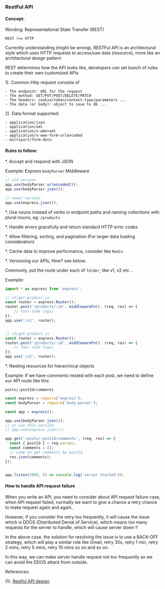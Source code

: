 ### RestFul API

#### Concept:

Wording: Representational State Transfer (REST)

`REST !== HTTP`

Currently understanding (might be wrong), RESTFul API is an architectural style which uses HTTP requests to access/use data (resource), more like an architectural design pattern

REST determines how the API looks like, developers can set bunch of rules to create their own customized APIs

1). Common Http request consists of

```
- The endpoint: URL for the request
- The method: GET/PUT/POST/DELETE/PATCH
- The headers: cookie/token/content-type/parameters ...
- The data (or body): object to save to db ...
```


2). Data format supported:

```
- application/json
- application/xml
- application/x-wbe+xml
- application/x-www-form-urlencoded
- multipart/form-data
```



#### Rules to follow:

*. Accept and respond with JSON

Example: Express `bodyParser` Middleware

```js
// old version
app.use(bodyParser.urlencoded());
app.use(bodyParser.json());

// newer version
app.use(express.json());
```

*. Use nouns instead of verbs in endpoint paths and naming collections with plural nouns, eg: `/products`

*. Handle errors gracefully and return standard HTTP error codes

*. Allow filtering, sorting, and pagination (For larger data loading consideration)

*. Cache data to improve performance, consider like `Redis`

*. Versioning our APIs, How? see below:

Commonly, put the route under each of `folder`, like v1, v2 etc .. 

Example:

```js
import * as express from 'express';

// v1/get-product.js
const router = express.Router();
router.post('/products/:id', middlewareFn(), (req, res) => {
    // Your code logic
});
app.use('/v1', router);


// v2/get-product.js
const router = express.Router();
router.post('/products/:id', middlewareFn(), (req, res) => {
    // Your code logic
});
app.use('/v2', router);
```

*. Nesting resources for hierarchical objects

Example: If we have comments nested with each post, we need to define our API route like this:

`posts/:postId/comments`

```js
const express = require('express');
const bodyParser = require('body-parser');

const app = express();

app.use(bodyParser.json());
// or use this version
// app.use(express.json());

app.get('/posts/:postId/comments', (req, res) => {
  const { postId } = req.params;
  const comments = [];
  // code to get comments by postId
  res.json(comments);
});


app.listen(3000, () => console.log('server started'));
```


#### How to handle API request failure

When you write an API, you need to consider about API request failure case, when API request failed, normally we want to give a chance a retry chance to make request again and again.
 
However, if you consider the retry too frequently, it will cause the issue which is  DDOS (Distributed Denial of Service), which means too many requests for the server to handle, which will cause server down !!
 
In the above case, the solution for resolving the issue is to use a BACK-OFF strategy, which will play a similar role like Gmail, retry 30s, retry 1 min, retry 2 mins, retry 5 mins, retry 10 mins so on and so on.
 
In this way, we can make server handle request not too frequently so we can avoid the DDOS attack from outside. 


References:

(1). <a href="https://stackoverflow.blog/2020/03/02/best-practices-for-rest-api-design/" target="_blank">Restful API design</a>
